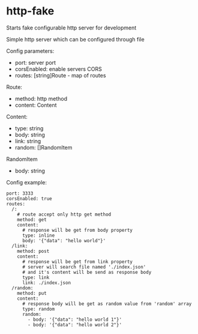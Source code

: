 # http-fake
Starts fake configurable http server for development

Simple http server which can be configured through file

Config parameters:
- port: server port
- corsEnabled: enable servers CORS
- routes: [string]Route - map of routes 

Route:
- method: http method
- content: Content

Content:
- type: string
- body: string
- link: string
- random: []RandomItem

RandomItem
- body: string

Config example:
```
port: 3333
corsEnabled: true
routes:
  /:
    # route accept only http get method
    method: get 
    content: 
      # response will be get from body property
      type: inline
      body: '{"data": "hello world"}'
  /link: 
    method: post
    content: 
      # response will be get from link property
      # server will search file named './index.json' 
      # and it's content will be send as response body
      type: link
      link: ./index.json 
  /random: 
    method: put
    content: 
      # response body will be get as random value from 'random' array
      type: random
      random:
        - body: '{"data": "hello world 1"}'
        - body: '{"data": "hello world 2"}'
```